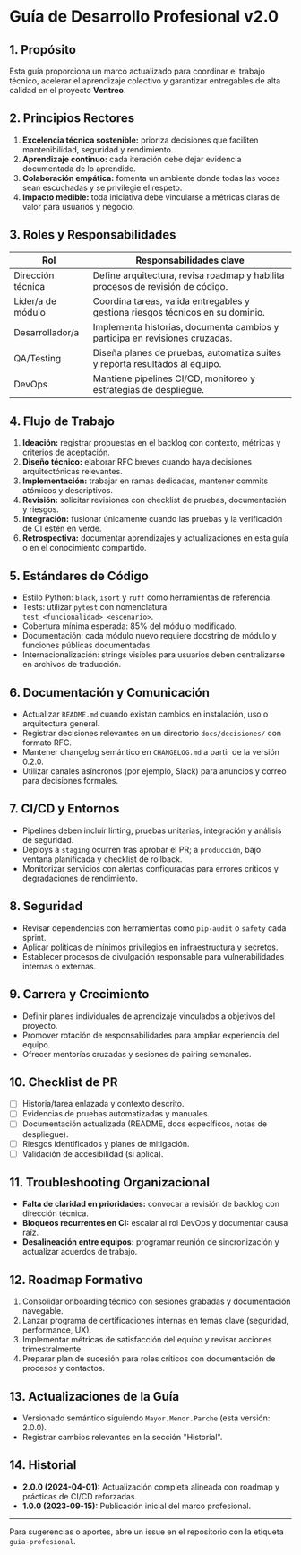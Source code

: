 # Guía de Desarrollo Profesional v2.0

## 1. Propósito

Esta guía proporciona un marco actualizado para coordinar el trabajo técnico, acelerar el aprendizaje colectivo y garantizar entregables de alta calidad en el proyecto **Ventreo**.

## 2. Principios Rectores

1. **Excelencia técnica sostenible:** prioriza decisiones que faciliten mantenibilidad, seguridad y rendimiento.
2. **Aprendizaje continuo:** cada iteración debe dejar evidencia documentada de lo aprendido.
3. **Colaboración empática:** fomenta un ambiente donde todas las voces sean escuchadas y se privilegie el respeto.
4. **Impacto medible:** toda iniciativa debe vincularse a métricas claras de valor para usuarios y negocio.

## 3. Roles y Responsabilidades

| Rol | Responsabilidades clave |
| --- | --- |
| Dirección técnica | Define arquitectura, revisa roadmap y habilita procesos de revisión de código. |
| Líder/a de módulo | Coordina tareas, valida entregables y gestiona riesgos técnicos en su dominio. |
| Desarrollador/a | Implementa historias, documenta cambios y participa en revisiones cruzadas. |
| QA/Testing | Diseña planes de pruebas, automatiza suites y reporta resultados al equipo. |
| DevOps | Mantiene pipelines CI/CD, monitoreo y estrategias de despliegue. |

## 4. Flujo de Trabajo

1. **Ideación:** registrar propuestas en el backlog con contexto, métricas y criterios de aceptación.
2. **Diseño técnico:** elaborar RFC breves cuando haya decisiones arquitectónicas relevantes.
3. **Implementación:** trabajar en ramas dedicadas, mantener commits atómicos y descriptivos.
4. **Revisión:** solicitar revisiones con checklist de pruebas, documentación y riesgos.
5. **Integración:** fusionar únicamente cuando las pruebas y la verificación de CI estén en verde.
6. **Retrospectiva:** documentar aprendizajes y actualizaciones en esta guía o en el conocimiento compartido.

## 5. Estándares de Código

- Estilo Python: `black`, `isort` y `ruff` como herramientas de referencia.
- Tests: utilizar `pytest` con nomenclatura `test_<funcionalidad>_<escenario>`.
- Cobertura mínima esperada: 85% del módulo modificado.
- Documentación: cada módulo nuevo requiere docstring de módulo y funciones públicas documentadas.
- Internacionalización: strings visibles para usuarios deben centralizarse en archivos de traducción.

## 6. Documentación y Comunicación

- Actualizar `README.md` cuando existan cambios en instalación, uso o arquitectura general.
- Registrar decisiones relevantes en un directorio `docs/decisiones/` con formato RFC.
- Mantener changelog semántico en `CHANGELOG.md` a partir de la versión 0.2.0.
- Utilizar canales asíncronos (por ejemplo, Slack) para anuncios y correo para decisiones formales.

## 7. CI/CD y Entornos

- Pipelines deben incluir linting, pruebas unitarias, integración y análisis de seguridad.
- Deploys a `staging` ocurren tras aprobar el PR; a `producción`, bajo ventana planificada y checklist de rollback.
- Monitorizar servicios con alertas configuradas para errores críticos y degradaciones de rendimiento.

## 8. Seguridad

- Revisar dependencias con herramientas como `pip-audit` o `safety` cada sprint.
- Aplicar políticas de mínimos privilegios en infraestructura y secretos.
- Establecer procesos de divulgación responsable para vulnerabilidades internas o externas.

## 9. Carrera y Crecimiento

- Definir planes individuales de aprendizaje vinculados a objetivos del proyecto.
- Promover rotación de responsabilidades para ampliar experiencia del equipo.
- Ofrecer mentorías cruzadas y sesiones de pairing semanales.

## 10. Checklist de PR

- [ ] Historia/tarea enlazada y contexto descrito.
- [ ] Evidencias de pruebas automatizadas y manuales.
- [ ] Documentación actualizada (README, docs específicos, notas de despliegue).
- [ ] Riesgos identificados y planes de mitigación.
- [ ] Validación de accesibilidad (si aplica).

## 11. Troubleshooting Organizacional

- **Falta de claridad en prioridades:** convocar a revisión de backlog con dirección técnica.
- **Bloqueos recurrentes en CI:** escalar al rol DevOps y documentar causa raíz.
- **Desalineación entre equipos:** programar reunión de sincronización y actualizar acuerdos de trabajo.

## 12. Roadmap Formativo

1. Consolidar onboarding técnico con sesiones grabadas y documentación navegable.
2. Lanzar programa de certificaciones internas en temas clave (seguridad, performance, UX).
3. Implementar métricas de satisfacción del equipo y revisar acciones trimestralmente.
4. Preparar plan de sucesión para roles críticos con documentación de procesos y contactos.

## 13. Actualizaciones de la Guía

- Versionado semántico siguiendo `Mayor.Menor.Parche` (esta versión: 2.0.0).
- Registrar cambios relevantes en la sección "Historial".

## 14. Historial

- **2.0.0 (2024-04-01):** Actualización completa alineada con roadmap y prácticas de CI/CD reforzadas.
- **1.0.0 (2023-09-15):** Publicación inicial del marco profesional.

---

Para sugerencias o aportes, abre un issue en el repositorio con la etiqueta `guia-profesional`.
